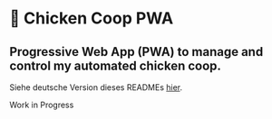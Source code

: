 # :chicken: Chicken Coop PWA

Progressive Web App (PWA) to manage and control my automated chicken coop.
---
Siehe deutsche Version dieses READMEs [hier](./README.md).

Work in Progress